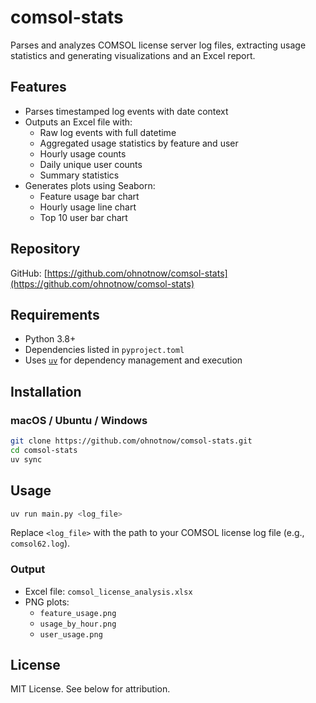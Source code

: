 # comsol-stats

Parses and analyzes COMSOL license server log files, extracting usage statistics and generating visualizations and an Excel report.

## Features
- Parses timestamped log events with date context
- Outputs an Excel file with:
  - Raw log events with full datetime
  - Aggregated usage statistics by feature and user
  - Hourly usage counts
  - Daily unique user counts
  - Summary statistics
- Generates plots using Seaborn:
  - Feature usage bar chart
  - Hourly usage line chart
  - Top 10 user bar chart

## Repository
GitHub: [https://github.com/ohnotnow/comsol-stats](https://github.com/ohnotnow/comsol-stats)

## Requirements
- Python 3.8+
- Dependencies listed in `pyproject.toml`
- Uses [`uv`](https://docs.astral.sh/uv/) for dependency management and execution

## Installation

### macOS / Ubuntu / Windows
```bash
git clone https://github.com/ohnotnow/comsol-stats.git
cd comsol-stats
uv sync
```

## Usage

```bash
uv run main.py <log_file>
```

Replace `<log_file>` with the path to your COMSOL license log file (e.g., `comsol62.log`).

### Output
- Excel file: `comsol_license_analysis.xlsx`
- PNG plots:
  - `feature_usage.png`
  - `usage_by_hour.png`
  - `user_usage.png`

## License
MIT License. See below for attribution.


